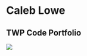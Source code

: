 # Caleb Lowe
## TWP Code Portfolio
![](https://scontent-atl3-1.xx.fbcdn.net/v/t1.0-9/25348572_10210951027591791_551963255236800430_n.jpg?oh=0426f0a31609d0f80ec675e62918f6fc&oe=5AEBD502)
